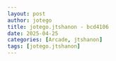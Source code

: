 ```yaml
---
layout: post
author: jotego
title: jotego.jtshanon - bcd4106
date: 2025-04-25
categories: [Arcade, jtshanon]
tags: [jotego.jtshanon]
---
```


